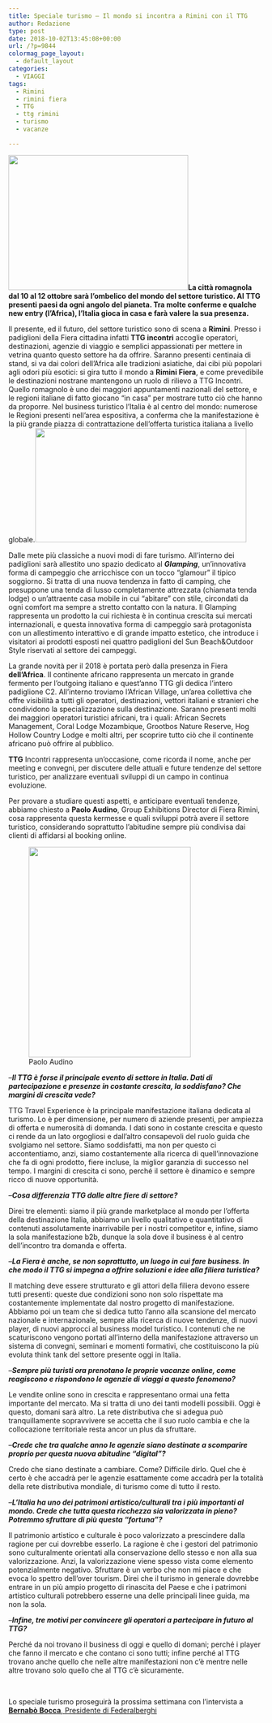 ```yaml
---
title: Speciale turismo – Il mondo si incontra a Rimini con il TTG
author: Redazione
type: post
date: 2018-10-02T13:45:08+00:00
url: /?p=9844
colormag_page_layout:
  - default_layout
categories:
  - VIAGGI
tags:
  - Rimini
  - rimini fiera
  - TTG
  - ttg rimini
  - turismo
  - vacanze

---
```

**<img decoding="async" loading="lazy" class=" wp-image-9796 alignleft" src="https://progressonline.it/wp-content/uploads/2018/10/1535527349ba576f1cebf19e13225cdd498927d7a4-300x225.png" alt="" width="355" height="266" />La città romagnola dal 10 al 12 ottobre sarà l’ombelico del mondo del settore turistico. Al TTG presenti paesi da ogni angolo del pianeta. Tra molte conferme e qualche new entry (l’Africa), l’Italia gioca in casa e farà valere la sua presenza.**

Il presente, ed il futuro, del settore turistico sono di scena a **Rimini**. Presso i padiglioni della Fiera cittadina infatti **TTG incontri** accoglie operatori, destinazioni, agenzie di viaggio e semplici appassionati per mettere in vetrina quanto questo settore ha da offrire. Saranno presenti centinaia di stand, si va dai colori dell’Africa alle tradizioni asiatiche, dai cibi più popolari agli odori più esotici: si gira tutto il mondo a **Rimini Fiera**, e come prevedibile le destinazioni nostrane mantengono un ruolo di rilievo a TTG Incontri. Quello romagnolo è uno dei maggiori appuntamenti nazionali del settore, e le regioni italiane di fatto giocano “in casa” per mostrare tutto ciò che hanno da proporre. Nel business turistico l’Italia è al centro del mondo: numerose le Regioni presenti nell’area espositiva, a conferma che la manifestazione è la più grande piazza di contrattazione dell&#8217;offerta turistica italiana a livello globale.<img decoding="async" loading="lazy" class=" wp-image-9795 alignright" src="https://progressonline.it/wp-content/uploads/2018/10/foto-sfocata-300x169.jpeg" alt="" width="417" height="225" />

Dalle mete più classiche a nuovi modi di fare turismo. All&#8217;interno dei padiglioni sarà allestito uno spazio dedicato al **_Glamping_**, un’innovativa forma di campeggio che arricchisce con un tocco “glamour” il tipico soggiorno. Si tratta di una nuova tendenza in fatto di camping, che presuppone una tenda di lusso completamente attrezzata (chiamata tenda lodge) o un’attraente casa mobile in cui “abitare” con stile, circondati da ogni comfort ma sempre a stretto contatto con la natura. Il Glamping rappresenta un prodotto la cui richiesta è in continua crescita sui mercati internazionali, e questa innovativa forma di campeggio sarà protagonista con un allestimento interattivo e di grande impatto estetico, che introduce i visitatori ai prodotti esposti nei quattro padiglioni del Sun Beach&Outdoor Style riservati al settore dei campeggi.

La grande novità per il 2018 è portata però dalla presenza in Fiera **dell’Africa**. Il continente africano rappresenta un mercato in grande fermento per l&#8217;outgoing italiano e quest&#8217;anno TTG gli dedica l&#8217;intero padiglione C2. All&#8217;interno troviamo l’African Village, un&#8217;area collettiva che offre visibilità a tutti gli operatori, destinazioni, vettori italiani e stranieri che condividono la specializzazione sulla destinazione. Saranno presenti molti dei maggiori operatori turistici africani, tra i quali: African Secrets Management, Coral Lodge Mozambique, Grootbos Nature Reserve, Hog Hollow Country Lodge e molti altri, per scoprire tutto ciò che il continente africano può offrire al pubblico.

**TTG** Incontri rappresenta un’occasione, come ricorda il nome, anche per meeting e convegni, per discutere delle attuali e future tendenze del settore turistico, per analizzare eventuali sviluppi di un campo in continua evoluzione.<!--nextpage-->

Per provare a studiare questi aspetti, e anticipare eventuali tendenze, abbiamo chiesto a **Paolo Audino**, Group Exhibitions Director di Fiera Rimini, cosa rappresenta questa kermesse e quali sviluppi potrà avere il settore turistico, considerando soprattutto l’abitudine sempre più condivisa dai clienti di affidarsi al booking online.

<figure id="attachment_9792" aria-describedby="caption-attachment-9792" style="width: 320px" class="wp-caption alignleft"><img decoding="async" loading="lazy" class=" wp-image-9792" src="https://progressonline.it/wp-content/uploads/2018/10/IMG_5011-231x300.jpg" alt="" width="320" height="415" /><figcaption id="caption-attachment-9792" class="wp-caption-text">Paolo Audino</figcaption></figure>

&#8211;**_Il TTG è forse il principale evento di settore in Italia. Dati di partecipazione e presenze in costante crescita, la soddisfano? Che margini di crescita vede?_**

TTG Travel Experience è la principale manifestazione italiana dedicata al turismo. Lo è per dimensione, per numero di aziende presenti, per ampiezza di offerta e numerosità di domanda. I dati sono in costante crescita e questo ci rende da un lato orgogliosi e dall’altro consapevoli del ruolo guida che svolgiamo nel settore. Siamo soddisfatti, ma non per questo ci accontentiamo, anzi, siamo costantemente alla ricerca di quell’innovazione che fa di ogni prodotto, fiere incluse, la miglior garanzia di successo nel tempo. I margini di crescita ci sono, perché il settore è dinamico e sempre ricco di nuove opportunità.

&#8211;**_Cosa differenzia TTG dalle altre fiere di settore?_**

Direi tre elementi: siamo il più grande marketplace al mondo per l’offerta della destinazione Italia, abbiamo un livello qualitativo e quantitativo di contenuti assolutamente inarrivabile per i nostri competitor e, infine, siamo la sola manifestazione b2b, dunque la sola dove il business è al centro dell’incontro tra domanda e offerta.

&#8211;**_La Fiera è anche, se non soprattutto, un luogo in cui fare business. In che modo il TTG si impegna a offrire soluzioni e idee alla filiera turistica?_**

Il matching deve essere strutturato e gli attori della filiera devono essere tutti presenti: queste due condizioni sono non solo rispettate ma costantemente implementate dal nostro progetto di manifestazione. Abbiamo poi un team che si dedica tutto l’anno alla scansione del mercato nazionale e internazionale, sempre alla ricerca di nuove tendenze, di nuovi player, di nuovi approcci al business model turistico. I contenuti che ne scaturiscono vengono portati all’interno della manifestazione attraverso un sistema di convegni, seminari e momenti formativi, che costituiscono la più evoluta think tank del settore presente oggi in Italia.

&#8211;**_Sempre più turisti ora prenotano le proprie vacanze online, come reagiscono e rispondono le agenzie di viaggi a questo fenomeno?_**

Le vendite online sono in crescita e rappresentano ormai una fetta importante del mercato. Ma si tratta di uno dei tanti modelli possibili. Oggi è questo, domani sarà altro. La rete distributiva che si adegua può tranquillamente sopravvivere se accetta che il suo ruolo cambia e che la collocazione territoriale resta ancor un plus da sfruttare.

&#8211;**_Crede che tra qualche anno le agenzie siano destinate a scomparire proprio per questa nuova abitudine “digital”?_**

Credo che siano destinate a cambiare. Come? Difficile dirlo. Quel che è certo è che accadrà per le agenzie esattamente come accadrà per la totalità della rete distributiva mondiale, di turismo come di tutto il resto.

&#8211;**_L’Italia ha uno dei patrimoni artistico/culturali tra i più importanti al mondo. Crede che tutta questa ricchezza sia valorizzata in pieno? Potremmo sfruttare di più questa “fortuna”?_**

Il patrimonio artistico e culturale è poco valorizzato a prescindere dalla ragione per cui dovrebbe esserlo. La ragione è che i gestori del patrimonio sono culturalmente orientati alla conservazione dello stesso e non alla sua valorizzazione. Anzi, la valorizzazione viene spesso vista come elemento potenzialmente negativo. Sfruttare è un verbo che non mi piace e che evoca lo spettro dell’over tourism. Direi che il turismo in generale dovrebbe entrare in un più ampio progetto di rinascita del Paese e che i patrimoni artistico culturali potrebbero esserne una delle principali linee guida, ma non la sola.

&#8211;**_Infine, tre motivi per convincere gli operatori a partecipare in futuro al TTG?_**

Perché da noi trovano il business di oggi e quello di domani; perché i player che fanno il mercato e che contano ci sono tutti; infine perché al TTG trovano anche quello che nelle altre manifestazioni non c’è mentre nelle altre trovano solo quello che al TTG c’è sicuramente.

&nbsp;

Lo speciale turismo proseguirà la prossima settimana con l&#8217;intervista a [**Bernabò Bocca**, Presidente di Federalberghi][1]

 [1]: https://progressonline.it/speciale-turismo-mondo-si-incontra-rimini-ttg-pt-2/